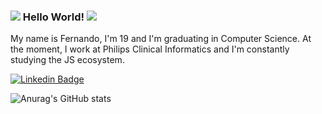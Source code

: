 ### ![](https://icongr.am/devicon/javascript-original.svg?size=16&color=currentColor)   Hello World!   ![](https://icongr.am/devicon/typescript-plain.svg?size=16&color=currentColor)

My name is Fernando, I'm 19 and I'm graduating in Computer Science. At the moment, I work at Philips Clinical Informatics and I'm constantly studying the JS ecosystem.

[![Linkedin Badge](https://img.shields.io/badge/-LinkedIn-blue?style=flat-square&logo=Linkedin&logoColor=white&link=https://www.linkedin.com/in/fernandobutzke)](https://www.linkedin.com/in/fernandobutzke)

![Anurag's GitHub stats](https://github-readme-stats.vercel.app/api?username=nandobutzke&show_icons=true&theme=react&bg_color=0d1117&icon_color=58a6ff&title_color=58a6ff)

<!--
**nandobutzke/nandobutzke** is a ✨ _special_ ✨ repository because its `README.md` (this file) appears on your GitHub profile.

Here are some ideas to get you started:

- 🔭 I’m currently working on ...
- 🌱 I’m currently learning ...
- 👯 I’m looking to collaborate on ...
- 🤔 I’m looking for help with ...
- 💬 Ask me about ...
- 📫 How to reach me: ...
- 😄 Pronouns: ...
- ⚡ Fun fact: ...
-->
